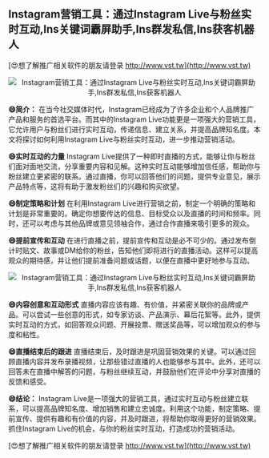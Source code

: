 ## **Instagram营销工具：通过Instagram Live与粉丝实时互动,Ins关键词霸屏助手,Ins群发私信,Ins获客机器人**

[😍想了解推广相关软件的朋友请登录 http://www.vst.tw](http://www.vst.tw)

 <center><img src="https://vst.tw/MP4/tuiguang/png/0.png" alt="Instagram营销工具：通过Instagram Live与粉丝实时互动,Ins关键词霸屏助手,Ins群发私信,Ins获客机器人"></center>

**😄简介：**
在当今社交媒体时代，Instagram已经成为了许多企业和个人品牌推广产品和服务的首选平台。而其中的Instagram Live功能更是一项强大的营销工具，它允许用户与粉丝们进行实时互动，传递信息、建立关系，并提高品牌知名度。本文将探讨如何利用Instagram Live与粉丝实时互动，进一步推动营销活动。

**😄实时互动的力量**
Instagram Live提供了一种即时直播的方式，能够让你与粉丝们面对面地交流，分享重要内容和见解。这种实时互动能够增加信任感，帮助你与粉丝建立更紧密的联系。通过直播，你可以回答他们的问题，提供专业意见，展示产品特点等，这将有助于激发粉丝们的兴趣和购买欲望。

**😄制定策略和计划**
在利用Instagram Live进行营销之前，制定一个明确的策略和计划是非常重要的。确定你想要传达的信息、目标受众以及直播的时间和频率。同时，还可以考虑与其他品牌或意见领袖合作，通过合作直播来吸引更多的观众。

**😄提前宣传和互动**
在进行直播之前，提前宣传和互动是必不可少的。通过发布倒计时贴文、故事或DM给你的粉丝，告知他们即将进行的直播活动。这样可以提高观众的期待感，并让他们提前准备问题或话题，以便在直播中更好地参与互动。

 <center><img src="https://vst.tw/MP4/tuiguang/png/0.png" alt="Instagram营销工具：通过Instagram Live与粉丝实时互动,Ins关键词霸屏助手,Ins群发私信,Ins获客机器人"></center>

**😄内容创意和互动形式**
直播内容应该有趣、有价值，并紧密关联你的品牌或产品。可以尝试一些创意的形式，如专家访谈、产品演示、幕后花絮等。此外，提供实时互动的方式，如回答观众问题、开展投票、赠送奖品等，可以增加观众的参与度和粘性。

**😄直播结束后的跟进**
直播结束后，及时跟进是巩固营销效果的关键。可以通过回顾直播内容并发布录播视频，让那些错过直播的人也能够参与其中。此外，还可以回答未在直播中解答的问题，与粉丝继续互动，并鼓励他们在评论中分享对直播的反馈和感受。

**😄结论：**
Instagram Live是一项强大的营销工具，通过实时互动与粉丝建立联系，可以提高品牌知名度、增加销售和建立忠诚度。利用这个功能，制定策略、提前宣传、提供有趣和有价值的内容，并及时跟进，将帮助你取得更好的营销效果。抓住Instagram Live的机会，与你的粉丝实时互动，打造成功的营销活动。

[😍想了解推广相关软件的朋友请登录 http://www.vst.tw](http://www.vst.tw)



